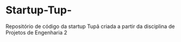 # Startup-Tup-
Repositório de código da startup Tupã criada a partir da disciplina de Projetos de Engenharia 2
